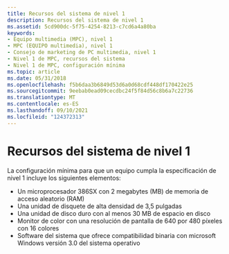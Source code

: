 ```yaml
---
title: Recursos del sistema de nivel 1
description: Recursos del sistema de nivel 1
ms.assetid: 5cd900dc-5f75-4254-8213-c7cd6a4a80ba
keywords:
- Equipo multimedia (MPC), nivel 1
- MPC (EQUIPO multimedia), nivel 1
- Consejo de marketing de PC multimedia, nivel 1
- Nivel 1 de MPC, recursos del sistema
- Nivel 1 de MPC, configuración mínima
ms.topic: article
ms.date: 05/31/2018
ms.openlocfilehash: f5b6daa3b6849d53d6a0d68cdf448df170422e25
ms.sourcegitcommit: 9eebab0ead09cecdbc24f5f84d56c8b6a7c22736
ms.translationtype: MT
ms.contentlocale: es-ES
ms.lasthandoff: 09/10/2021
ms.locfileid: "124372313"
---
```

# <a name="level-1-system-resources"></a>Recursos del sistema de nivel 1

La configuración mínima para que un equipo cumpla la especificación de nivel 1 incluye los siguientes elementos:

-   Un microprocesador 386SX con 2 megabytes (MB) de memoria de acceso aleatorio (RAM)
-   Una unidad de disquete de alta densidad de 3,5 pulgadas
-   Una unidad de disco duro con al menos 30 MB de espacio en disco
-   Monitor de color con una resolución de pantalla de 640 por 480 píxeles con 16 colores
-   Software del sistema que ofrece compatibilidad binaria con microsoft Windows versión 3.0 del sistema operativo

 

 




